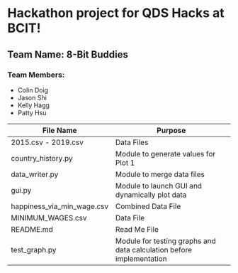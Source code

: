 # Hackathon project for QDS Hacks at BCIT!

## Team Name: 8-Bit Buddies

### Team Members:
- Colin Doig
- Jason Shi
- Kelly Hagg
- Patty Hsu

| File Name                  | Purpose                                                              |
|----------------------------|----------------------------------------------------------------------|
| 2015.csv - 2019.csv        | Data Files                                                           |
| country_history.py         | Module to generate values for Plot 1                                 |
| data_writer.py             | Module to merge data files                                           |
| gui.py                     | Module to launch GUI and dynamically plot data                       |
| happiness_via_min_wage.csv | Combined Data File                                                   |
| MINIMUM_WAGES.csv          | Data File                                                            |
| README.md                  | Read Me File                                                         |
| test_graph.py              | Module for testing graphs and data calculation before implementation |
